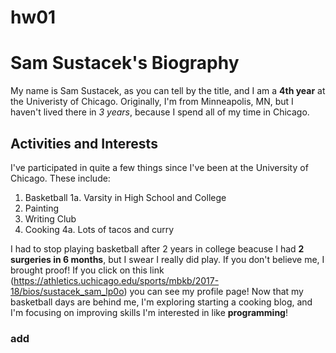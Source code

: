 # hw01
# Sam Sustacek's Biography
My name is Sam Sustacek, as you can tell by the title, and I am a **4th year** at the Univeristy of Chicago. Originally, I'm from Minneapolis, MN, but I haven't lived there in *3 years*, because I spend all of my time in Chicago. 

## Activities and Interests
I've participated in quite a few things since I've been at the University of Chicago. These include:
1. Basketball
  1a. Varsity in High School and College
2. Painting
3. Writing Club
4. Cooking
  4a. Lots of tacos and curry

I had to stop playing basketball after 2 years in college beacuse I had **2 surgeries in 6 months**, but I swear I really did play. If you don't believe me, I brought proof! If you click on this link (https://athletics.uchicago.edu/sports/mbkb/2017-18/bios/sustacek_sam_lp0o) you can see my profile page!
Now that my basketball days are behind me, I'm exploring starting a cooking blog, and I'm focusing on improving skills I'm interested in like **programming**!


### add
